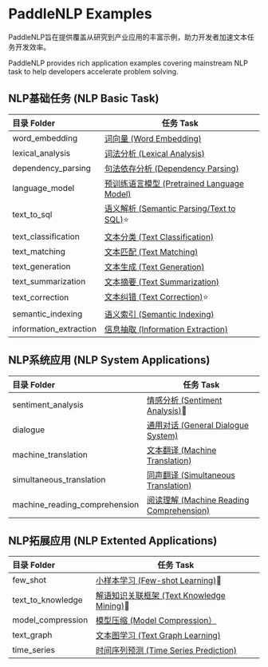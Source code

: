 # PaddleNLP Examples

PaddleNLP旨在提供覆盖从研究到产业应用的丰富示例，助力开发者加速文本任务开发效率。

PaddleNLP provides rich application examples covering mainstream NLP task to help developers accelerate problem solving.

## NLP基础任务 (NLP Basic Task)

| 目录 Folder  | 任务 Task    |
| :--------------- | ------- |
| word_embedding | [词向量 (Word Embedding)](./word_embedding/) |
| lexical_analysis | [词法分析 (Lexical Analysis)](./lexical_analysis/) |
| dependency_parsing | [句法依存分析 (Dependency Parsing)](./dependency_parsing/) |
| language_model | [预训练语言模型 (Pretrained Language Model)](./language_model/) |
| text_to_sql | [语义解析 (Semantic Parsing/Text to SQL)](./text_to_sql):star: |
| text_classification | [文本分类 (Text Classification)](./text_classification/) |
| text_matching | [文本匹配 (Text Matching)](./text_matching/) |
| text_generation | [文本生成 (Text Generation)](./text_generation/) |
| text_summarization | [文本摘要 (Text Summarization)](./text_summarization/) |
| text_correction  |[文本纠错 (Text Correction)](./text_correction/):star: |
| semantic_indexing | [语义索引 (Semantic Indexing)](./semantic_indexing/)|
| information_extraction | [信息抽取 (Information Extraction)](./information_extraction/) |

## NLP系统应用 (NLP System Applications)

| 目录 Folder  | 任务 Task    |
| :--------------- | ------- |
| sentiment_analysis|[情感分析 (Sentiment Analysis)](./sentiment_analysis/):star2: |
| dialogue |[通用对话 (General Dialogue System)](./dialogue/) |
| machine_translation |[文本翻译 (Machine Translation)](./machine_translation/) |
| simultaneous_translation|[同声翻译 (Simultaneous Translation)](./simultaneous_translation/) |
| machine_reading_comprehension | [阅读理解 (Machine Reading Comprehension)](./machine_reading_comprehension/) |

## NLP拓展应用 (NLP Extented Applications)

| 目录 Folder  | 任务 Task    |
| :--------------- | ------- |
| few_shot |[小样本学习 (Few-shot Learning)](./few_shot/):star2: |
| text_to_knowledge |[解语知识关联框架 (Text Knowledge Mining)](./text_to_knowledge/):star2: |
| model_compression |[模型压缩 (Model Compression）](./model_compression/) |
| text_graph |[文本图学习 (Text Graph Learning)](./text_graph/erniesage/) |
| time_series |[时间序列预测 (Time Series Prediction)](./time_series/) |

